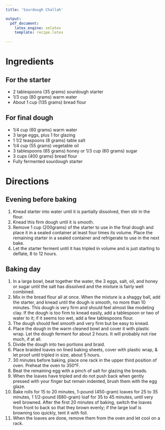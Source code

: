 ```yaml
---
title: 'Sourdough Challah'

output: 
  pdf_document:
    latex_engine: xelatex
    template: recipe.latex
    
---
```


# Ingredients

## For the starter

- 2 tablespoons (35 grams) sourdough starter
- 1/3 cup (80 grams) warm water
- About 1 cup (135 grams) bread flour

## For final dough

- 1/4 cup (60 grams) warm water
- 3 large eggs, plus 1 for glazing
- 1 1/2 teaspoons (8 grams) table salt
- 1/4 cup (55 grams) vegetable oil
- 3 tablespoons (65 grams) honey or 1/3 cup (60 grams) sugar
- 3 cups (400 grams) bread flour
- Fully fermented sourdough starter

# Directions

## Evening before baking

1. Knead starter into water until it is partially dissolved, then stir in the flour. 
2. Knead this firm dough until it is smooth. 
3. Remove 1 cup (200grams) of the starter to use in the final dough and place it in a sealed container at least four times its volume. Place the remaining starter in a sealed container and refrigerate to use in the next bake.
4. Let the starter ferment until it has tripled in volume and is just starting to deflate, 8 to 12 hours.

## Baking day

1. In a large bowl, beat together the water, the 3 eggs, salt, oil, and honey or sugar until the salt has dissolved and the mixture is fairly well combined. 
2. Mix in the bread flour all at once. When the mixture is a shaggy ball, add the starter, and knead until the dough is smooth, no more than 10 minutes. This dough is very firm and should feel almost like modeling clay. If the dough is too firm to knead easily, add a tablespoon or two of water to it; if it seems too wet, add a few tablespoons flour.
3. The dough should feel smooth and very firm but be easy to knead.
4. Place the dough in the warm cleaned bowl and cover it with plastic wrap. Let the dough ferment for about 2 hours. It will probably not rise much, if at all.
5. Divide the dough into two portions and braid. 
6. Place braided loaves on lined baking sheets, cover with plastic wrap, & let proof until tripled in size, about 5 hours.
7. 30 minutes before baking, place one rack in the upper third position of oven. Preheat the oven to 350°F. 
8. Beat the remaining egg with a pinch of salt for glazing the breads.
9. When the loaves have tripled and do not push back when gently pressed with your finger but remain indented, brush them with the egg glaze. 
10. Bake rolls for 15 to 20 minutes, 1-pound (450-gram) loaves for 25 to 35 minutes, 1 1/2-pound (680-gram) loaf for 35 to 45 minutes, until very well browned. After the first 20 minutes of baking, switch the loaves from front to back so that they brown evenly; if the large loaf is browning too quickly, tent it with foil. 
11. When the loaves are done, remove them from the oven and let cool on a rack.